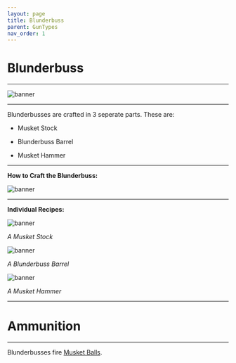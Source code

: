 ```yaml
---
layout: page
title: Blunderbuss
parent: GunTypes
nav_order: 1
---
```


# **Blunderbuss** #

---

![banner](placeholder)

---

Blunderbusses are crafted in 3 seperate parts. These are:

 - Musket Stock

 - Blunderbuss Barrel

 - Musket Hammer

---

**How to Craft the Blunderbuss:**

![banner](https://cdn.discordapp.com/attachments/1107121933797031958/1148447504350842931/image.png)

---

**Individual Recipes:**

![banner](https://cdn.discordapp.com/attachments/1107121933797031958/1148369884883984404/image.png)

*A Musket Stock*

![banner](https://cdn.discordapp.com/attachments/1107121933797031958/1148370381695102976/image.png)

*A Blunderbuss Barrel*

![banner](https://cdn.discordapp.com/attachments/1107121933797031958/1148370485361520791/image.png)

*A Musket Hammer*

---

# Ammunition #

---

Blunderbusses fire [Musket Balls](placeholder).
